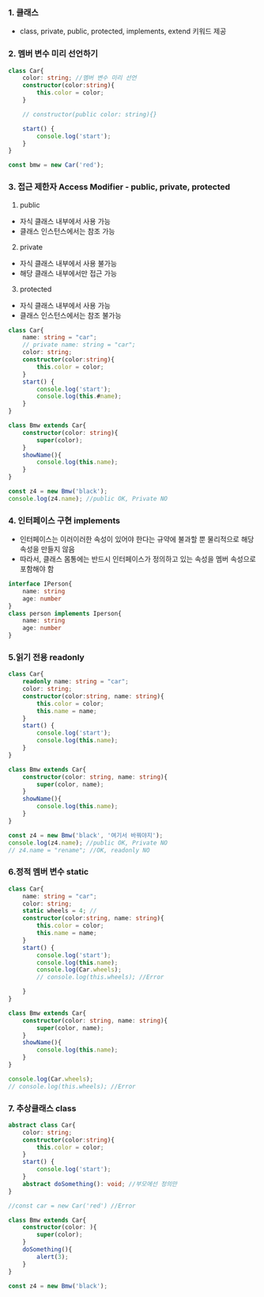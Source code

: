 ### 1. 클래스
+ class, private, public, protected, implements, extend 키워드 제공

### 2. 멤버 변수 미리 선언하기
```ts
class Car{
    color: string; //멤버 변수 미리 선언
    constructor(color:string){
        this.color = color;
    }

    // constructor(public color: string){}

    start() {
        console.log('start');
    }
}

const bmw = new Car('red');
```

### 3. 접근 제한자 Access Modifier - public, private, protected
1. public
+ 자식 클래스 내부에서 사용 가능
+ 클래스 인스턴스에서는 참조 가능
2. private
+ 자식 클래스 내부에서 사용 불가능
+ 해당 클래스 내부에서만 접근 가능 
3. protected
+ 자식 클래스 내부에서 사용 가능
+ 클래스 인스턴스에서는 참조 불가능

```ts
class Car{
    name: string = "car";
    // private name: string = "car"; 
    color: string;
    constructor(color:string){
        this.color = color;
    }
    start() {
        console.log('start');
        console.log(this.#name);
    }
}

class Bmw extends Car{
    constructor(color: string){
        super(color);
    }
    showName(){
        console.log(this.name);
    }
}

const z4 = new Bmw('black');
console.log(z4.name); //public OK, Private NO
```

### 4. 인터페이스 구현 implements
+ 인터페이스는 이러이러한 속성이 있어야 한다는 규약에 불과할 뿐 물리적으로 해당 속성을 만들지 않음
+ 따라서, 클래스 몸통에는 반드시 인터페이스가 정의하고 있는 속성을 멤버 속성으로 포함해야 함
```ts
interface IPerson{
    name: string
    age: number
}
class person implements Iperson{
    name: string
    age: number
}
```

### 5.읽기 전용 readonly
```ts
class Car{
    readonly name: string = "car";
    color: string;
    constructor(color:string, name: string){
        this.color = color;
        this.name = name;
    }
    start() {
        console.log('start');
        console.log(this.name);
    }
}

class Bmw extends Car{
    constructor(color: string, name: string){
        super(color, name);
    }
    showName(){
        console.log(this.name);
    }
}

const z4 = new Bmw('black', '여기서 바꿔야지');
console.log(z4.name); //public OK, Private NO
// z4.name = "rename"; //OK, readonly NO
```

### 6.정적 멤버 변수 static
```ts
class Car{
    name: string = "car";
    color: string;
    static wheels = 4; //
    constructor(color:string, name: string){
        this.color = color;
        this.name = name;
    }
    start() {
        console.log('start');
        console.log(this.name);
        console.log(Car.wheels);
        // console.log(this.wheels); //Error

    }
}

class Bmw extends Car{
    constructor(color: string, name: string){
        super(color, name);
    }
    showName(){
        console.log(this.name);
    }
}

console.log(Car.wheels);
// console.log(this.wheels); //Error
```

### 7. 추상클래스 class
```ts
abstract class Car{
    color: string;
    constructor(color:string){
        this.color = color;
    }
    start() {
        console.log('start');
    }
    abstract doSomething(): void; //부모에선 정의만
}

//const car = new Car('red') //Error

class Bmw extends Car{
    constructor(color: ){
        super(color);
    }
    doSomething(){
        alert(3);
    }
}

const z4 = new Bmw('black');
```
